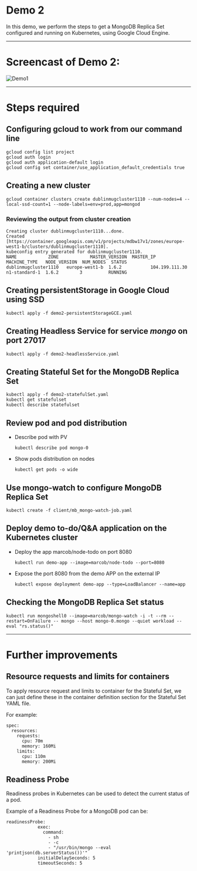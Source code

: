 # Demo 2

In this demo, we perform the steps to get a MongoDB Replica Set configured and running on Kubernetes, using Google Cloud Engine.


---------

# Screencast of Demo 2:

![Demo1](demo3.gif)


---------
# Steps required 

## Configuring gcloud to work from our command line
```
gcloud config list project
gcloud auth login
gcloud auth application-default login
gcloud config set container/use_application_default_credentials true
```

## Creating a new cluster 
```
gcloud container clusters create dublinmugcluster1110 --num-nodes=4 --local-ssd-count=1 --node-labels=env=prod,app=mongod
```

### Reviewing the output from cluster creation
```
Creating cluster dublinmugcluster1110...done.
Created [https://container.googleapis.com/v1/projects/mdbw17v1/zones/europe-west1-b/clusters/dublinmugcluster1110].
kubeconfig entry generated for dublinmugcluster1110.
NAME            ZONE            MASTER_VERSION  MASTER_IP       MACHINE_TYPE   NODE_VERSION  NUM_NODES  STATUS
dublinmugcluster1110   europe-west1-b  1.6.2           104.199.111.30  n1-standard-1  1.6.2        3          RUNNING
```

## Creating persistentStorage in Google Cloud using SSD
```
kubectl apply -f demo2-persistentStorageGCE.yaml
```

## Creating Headless Service for service _mongo_ on port 27017
```
kubectl apply -f demo2-headlessService.yaml
```


## Creating Stateful Set for the MongoDB Replica Set
```
kubectl apply -f demo2-statefulSet.yaml
kubectl get statefulset
kubectl describe statefulset
```

## Review pod and pod distribution


- Describe pod with PV 
	```
	kubectl describe pod mongo-0
	```

- Show pods distribution on nodes

	```
	kubectl get pods -o wide
	```


## Use mongo-watch to configure MongoDB Replica Set
```
kubectl create -f client/mb_mongo-watch-job.yaml
```


## Deploy demo to-do/Q&A application on the Kubernetes cluster
- Deploy the app marcob/node-todo on port 8080
	```
	kubectl run demo-app --image=marcob/node-todo --port=8080
	```
	
- Expose the port 8080 from the demo APP on the external IP 

	```
	kubectl expose deployment demo-app --type=LoadBalancer --name=app
	```


## Checking the MongoDB Replica Set status

```
kubectl run mongoshell0 --image=marcob/mongo-watch -i -t --rm --restart=OnFailure -- mongo --host mongo-0.mongo --quiet workload --eval "rs.status()"
```

---------

# Further improvements

## Resource requests and limits for containers

To apply resource request and limits to container for the Stateful Set, we can just define these in the container definition section for the Stateful Set YAML file.

For example:

```
spec:
  resources:
    requests:
      cpu: 70m
      memory: 160Mi
    limits:
      cpu: 110m
      memory: 200Mi
```

## Readiness Probe

Readiness probes in Kubernetes can be used to detect the current status of a pod. 

Example of a Readiness Probe for a MongoDB pod can be:

```
readinessProbe:
            exec:
              command:
                - sh
                - -c
                - "/usr/bin/mongo --eval 'printjson(db.serverStatus())'"
            initialDelaySeconds: 5
            timeoutSeconds: 5
```




